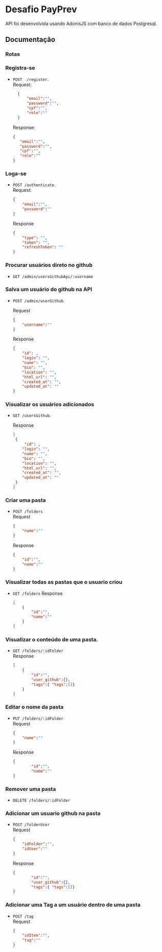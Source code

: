 # Desafio PayPrev

API foi desenvolvida usando AdonisJS com banco de dados Postgresql.

## Documentação

### Rotas 
### Registra-se
- `POST  /register`. <br/> 
    Request: 
  ```json
    {
        "email":"",
        "password":"",
        "cpf":"",
        "role":""
    }
    ```
    Response: 
     ```json
     {
        "email":"",
        "password":"",
        "cpf":"",
        "role":""
    }
    ```
### Loga-se
- `POST /authenticate`. <br/>
  Request:
    ```json
    {
        "email":"",
        "password":""
    }
    ```
    Response
    ```json
    {
        "type": "",
        "token": "",
        "refreshToken": ""
    }
    ```  
### Procurar usuários direto no github
- `GET /admin/usersGithubApi/:username`

### Salva um usuário do github na API
- `POST /admin/userGithub`. <br/>
 
  Request
    ```json
    {
        "username":""
    }
    ```
    Response
    ```json
    {
        "id": ,
        "login": "",
        "name": "",
        "bio": "",
        "location": "",
        "html_url": "",
        "created_at": "",
        "updated_at": ""
    }
    ```
### Visualizar os usuários adicionados
- `GET /usersGithub`. <br/>
 
    Response
    ```json
    [
     {   
         "id": ,
        "login": "",
        "name": "",
        "bio": "",
        "location": "",
        "html_url": "",
        "created_at": "",
        "updated_at": ""
     }
    ]
    ```
### Criar uma pasta
- `POST /folders `<br />
    Request
    ```json
    {
        "name":""
    }
    ```
    Response
    ```json
    {
        "id":"",
        "name":""
    }
    ```
### Visualizar todas as pastas que o usuario criou
- `GET /folders`
    Response
    ```json
    [
        {
            "id":"",
            "name":""
        }
    ]
    ```
### Visualizar o conteúdo de uma pasta.
- `GET /folders/:idFolder`<br />
    Response
    ```json
    [
        {
            "id":"",
            "user_github":{},
            "tags":{ "tags":[]}
        }
    ]
    ```
### Editar o nome da pasta
- `PUT /folders/:idFolder` <br />
    Request
    ```json
    {
        "name":""
    }
    ```
    Response
    ```json
    {
            "id":"",
            "name":""
    }
    ```
### Remover uma pasta
- `DELETE /folders/:idFolder` <br />

### Adicionar um usuario github na pasta
- `POST /folderUser` <br />
  Request
  ```json
  {
      "idFolder":"",
      "idUser":""
  }
  ```
    Response
    ```json
    {
            "id":"",
            "user_github":{},
            "tags":{ "tags":[]}
    }
    ```
### Adicionar uma Tag a um usuário dentro de uma pasta
- `POST /tag` <br />
    Request
    ```json
    {
        "idItem":"",
        "tag":""
    }
    ```
